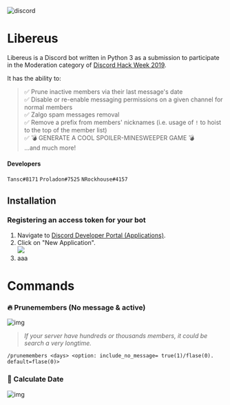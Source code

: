![discord](https://discordapp.com/api/guilds/445157253385814016/widget.png?style=shield)
# Libereus
Libereus is a Discord bot written in Python 3 as a submission to participate in the Moderation category of [Discord Hack Week 2019](https://blog.discordapp.com/discord-community-hack-week-build-and-create-alongside-us-6b2a7b7bba33).

It has the ability to:
> ✅ Prune inactive members via their last message's date  
> ✅ Disable or re-enable messaging permissions on a given channel for normal members  
> ✅ Zalgo spam messages removal  
> ✅ Remove a prefix from members' nicknames (i.e. usage of `!` to hoist to the top of the member list)  
> ✅ 💣 GENERATE A COOL SPOILER-MINESWEEPER GAME 💣  
> ...and much more!

#### Developers
`Tansc#8171` `Proladon#7525` `NRockhouse#4157`

## Installation
### Registering an access token for your bot
1. Navigate to [Discord Developer Portal (Applications)](https://discordapp.com/developers/applications/).
1. Click on "New Application".  
![](https://i.imgur.com/5SSK14E.jpg)
1. aaa

# Commands
### 🔥 Prunemembers (No message & active)
![img](https://i.imgur.com/rv4vWvW.gif)

> _*If your server have hundreds or thousands members, it could be search a very longtime.*_
```
/prunemembers <days> <option: include_no_message= true(1)/flase(0). default=flase(0)>
```

### 📅 Calculate Date
![img](https://i.imgur.com/4gRlUrZ.gif)
